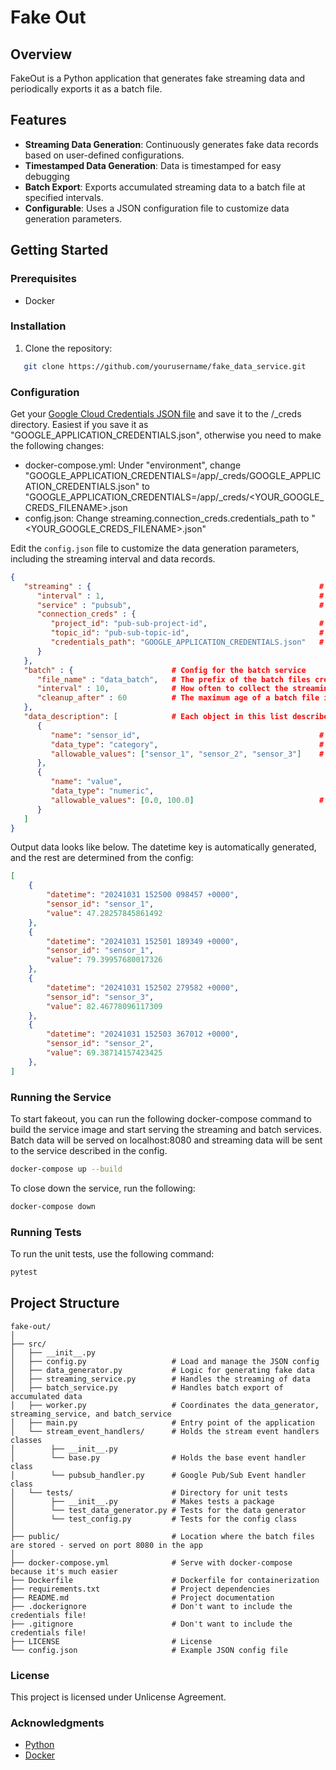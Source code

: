 # Fake Out

## Overview

FakeOut is a Python application that generates fake streaming data and periodically exports it as a batch file.


## Features

- **Streaming Data Generation**: Continuously generates fake data records based on user-defined configurations.
- **Timestamped Data Generation**: Data is timestamped for easy debugging
- **Batch Export**: Exports accumulated streaming data to a batch file at specified intervals.
- **Configurable**: Uses a JSON configuration file to customize data generation parameters.

## Getting Started

### Prerequisites

- Docker

### Installation

1. Clone the repository:

```bash
   git clone https://github.com/yourusername/fake_data_service.git
```

### Configuration

Get your [Google Cloud Credentials JSON file](https://www.youtube.com/watch?v=rWcLDax-VmM) and save it to the /_creds directory.
Easiest if you save it as "GOOGLE_APPLICATION_CREDENTIALS.json", otherwise you need to make the following changes:
- docker-compose.yml: Under "environment", change "GOOGLE_APPLICATION_CREDENTIALS=/app/_creds/GOOGLE_APPLICATION_CREDENTIALS.json" to "GOOGLE_APPLICATION_CREDENTIALS=/app/_creds/<YOUR_GOOGLE_CREDS_FILENAME>.json
- config.json: Change streaming.connection_creds.credentials_path to "<YOUR_GOOGLE_CREDS_FILENAME>.json"

Edit the `config.json` file to customize the data generation parameters, including the streaming interval and data records.
```json
{
   "streaming" : {                                                   # Config for the streaming service  
      "interval" : 1,                                                # How often to stream the data in seconds
      "service" : "pubsub",                                          # The service to use. Currently only Google Pub/Sub is supported
      "connection_creds" : {
         "project_id": "pub-sub-project-id",                         # The project ID where the Pub/Sub API is enabled
         "topic_id": "pub-sub-topic-id",                             # The ID of the Pub/Sub topic to receive data
         "credentials_path": "GOOGLE_APPLICATION_CREDENTIALS.json"   # The path to the credentials file
      }
   },
   "batch" : {                      # Config for the batch service
      "file_name" : "data_batch",   # The prefix of the batch files created. All files will be suffixed with the datetime of their creation
      "interval" : 10,              # How often to collect the streaming data
      "cleanup_after" : 60          # The maximum age of a batch file in seconds. All files created more than <cleanup_after> ago will be deleted
   },
   "data_description": [            # Each object in this list describes a datapoint generated in the record
      {
         "name": "sensor_id",                                        # The name of the field
         "data_type": "category",                                    # The data type, currently only 'category' and 'numeric' are supported
         "allowable_values": ["sensor_1", "sensor_2", "sensor_3"]    # The list of allowed values in the column
      },
      {
         "name": "value",
         "data_type": "numeric",
         "allowable_values": [0.0, 100.0]                            # The possible range that numeric values can take
      }
   ]            
}
```

Output data looks like below. The datetime key is automatically generated, and the rest are determined from the config:
```json
[
    {
        "datetime": "20241031 152500 098457 +0000",
        "sensor_id": "sensor_1",
        "value": 47.28257845861492
    },
    {
        "datetime": "20241031 152501 189349 +0000",
        "sensor_id": "sensor_1",
        "value": 79.39957680017326
    },
    {
        "datetime": "20241031 152502 279582 +0000",
        "sensor_id": "sensor_3",
        "value": 82.46778096117309
    },
    {
        "datetime": "20241031 152503 367012 +0000",
        "sensor_id": "sensor_2",
        "value": 69.38714157423425
    },
]
```

### Running the Service

To start fakeout, you can run the following docker-compose command to build the service image and start serving the streaming and batch services.
Batch data will be served on localhost:8080 and streaming data will be sent to the service described in the config.

```bash
docker-compose up --build
```

To close down the service, run the following:
```bash
docker-compose down
```

### Running Tests

To run the unit tests, use the following command:

```bash
pytest
```


## Project Structure

```
fake-out/
│
├── src/                            
│   ├── __init__.py                 
│   ├── config.py                   # Load and manage the JSON config
│   ├── data_generator.py           # Logic for generating fake data
│   ├── streaming_service.py        # Handles the streaming of data
│   ├── batch_service.py            # Handles batch export of accumulated data
│   ├── worker.py                   # Coordinates the data_generator, streaming_service, and batch_service
│   ├── main.py                     # Entry point of the application
│   └── stream_event_handlers/      # Holds the stream event handlers classes
│        ├── __init__.py            
│        └── base.py                # Holds the base event handler class
│        └── pubsub_handler.py      # Google Pub/Sub Event handler class
│   └── tests/                      # Directory for unit tests
│        ├── __init__.py            # Makes tests a package
│        └── test_data_generator.py # Tests for the data generator
│        └── test_config.py         # Tests for the config class
│
├── public/                         # Location where the batch files are stored - served on port 8080 in the app
│
├── docker-compose.yml              # Serve with docker-compose because it's much easier
├── Dockerfile                      # Dockerfile for containerization
├── requirements.txt                # Project dependencies
├── README.md                       # Project documentation
├── .dockerignore                   # Don't want to include the credentials file!
├── .gitignore                      # Don't want to include the credentials file!
├── LICENSE                         # License
└── config.json                     # Example JSON config file

```



### License

This project is licensed under Unlicense Agreement.

### Acknowledgments

- [Python](https://www.python.org/)
- [Docker](https://www.docker.com/)

